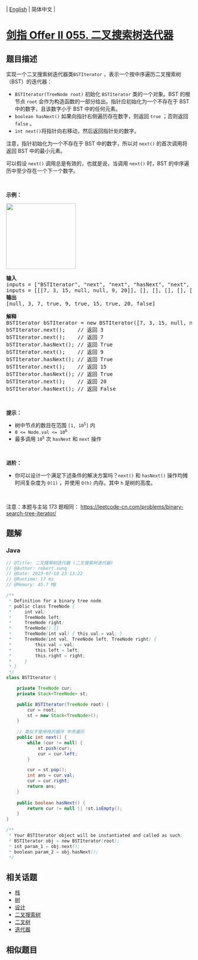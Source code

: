 
| [English](README_EN.md) | 简体中文 |

# [剑指 Offer II 055. 二叉搜索树迭代器](https://leetcode.cn//problems/kTOapQ/)

## 题目描述

<p>实现一个二叉搜索树迭代器类<code>BSTIterator</code> ，表示一个按中序遍历二叉搜索树（BST）的迭代器：</p>

<div class="original__bRMd">
<div>
<ul>
	<li><code>BSTIterator(TreeNode root)</code> 初始化 <code>BSTIterator</code> 类的一个对象。BST 的根节点 <code>root</code> 会作为构造函数的一部分给出。指针应初始化为一个不存在于 BST 中的数字，且该数字小于 BST 中的任何元素。</li>
	<li><code>boolean hasNext()</code> 如果向指针右侧遍历存在数字，则返回 <code>true</code> ；否则返回 <code>false</code> 。</li>
	<li><code>int next()</code>将指针向右移动，然后返回指针处的数字。</li>
</ul>

<p>注意，指针初始化为一个不存在于 BST 中的数字，所以对 <code>next()</code> 的首次调用将返回 BST 中的最小元素。</p>
</div>
</div>

<p>可以假设&nbsp;<code>next()</code>&nbsp;调用总是有效的，也就是说，当调用 <code>next()</code>&nbsp;时，BST 的中序遍历中至少存在一个下一个数字。</p>

<p>&nbsp;</p>

<p><strong>示例：</strong></p>

<p><img alt="" src="https://assets.leetcode.com/uploads/2018/12/25/bst-tree.png" style="width: 189px; height: 178px;" /></p>

<pre>
<strong>输入</strong>
inputs = [&quot;BSTIterator&quot;, &quot;next&quot;, &quot;next&quot;, &quot;hasNext&quot;, &quot;next&quot;, &quot;hasNext&quot;, &quot;next&quot;, &quot;hasNext&quot;, &quot;next&quot;, &quot;hasNext&quot;]
inputs = [[[7, 3, 15, null, null, 9, 20]], [], [], [], [], [], [], [], [], []]
<strong>输出</strong>
[null, 3, 7, true, 9, true, 15, true, 20, false]

<strong>解释</strong>
BSTIterator bSTIterator = new BSTIterator([7, 3, 15, null, null, 9, 20]);
bSTIterator.next();    // 返回 3
bSTIterator.next();    // 返回 7
bSTIterator.hasNext(); // 返回 True
bSTIterator.next();    // 返回 9
bSTIterator.hasNext(); // 返回 True
bSTIterator.next();    // 返回 15
bSTIterator.hasNext(); // 返回 True
bSTIterator.next();    // 返回 20
bSTIterator.hasNext(); // 返回 False
</pre>

<p>&nbsp;</p>

<p><strong>提示：</strong></p>

<ul>
	<li>树中节点的数目在范围 <code>[1, 10<sup>5</sup>]</code> 内</li>
	<li><code>0 &lt;= Node.val &lt;= 10<sup>6</sup></code></li>
	<li>最多调用 <code>10<sup>5</sup></code> 次 <code>hasNext</code> 和 <code>next</code> 操作</li>
</ul>

<p>&nbsp;</p>

<p><strong>进阶：</strong></p>

<ul>
	<li>你可以设计一个满足下述条件的解决方案吗？<code>next()</code> 和 <code>hasNext()</code> 操作均摊时间复杂度为 <code>O(1)</code> ，并使用 <code>O(h)</code> 内存。其中 <code>h</code> 是树的高度。</li>
</ul>

<p>&nbsp;</p>

<p><meta charset="UTF-8" />注意：本题与主站 173&nbsp;题相同：&nbsp;<a href="https://leetcode-cn.com/problems/binary-search-tree-iterator/">https://leetcode-cn.com/problems/binary-search-tree-iterator/</a></p>


## 题解


### Java

```Java
// @Title: 二叉搜索树迭代器 (二叉搜索树迭代器)
// @Author: robert.sunq
// @Date: 2023-07-10 23:13:22
// @Runtime: 17 ms
// @Memory: 45.7 MB

/**
 * Definition for a binary tree node.
 * public class TreeNode {
 *     int val;
 *     TreeNode left;
 *     TreeNode right;
 *     TreeNode() {}
 *     TreeNode(int val) { this.val = val; }
 *     TreeNode(int val, TreeNode left, TreeNode right) {
 *         this.val = val;
 *         this.left = left;
 *         this.right = right;
 *     }
 * }
 */
class BSTIterator {

    private TreeNode cur;
    private Stack<TreeNode> st;

    public BSTIterator(TreeNode root) {
        cur = root;
        st = new Stack<TreeNode>();
    }
    
    // 类似于使用栈的循环 中序遍历
    public int next() {
        while (cur != null) {
            st.push(cur);
            cur = cur.left;
        }

        cur = st.pop();
        int ans = cur.val;
        cur = cur.right;
        return ans;
    }
    
    public boolean hasNext() {
        return cur != null || !st.isEmpty();
    }
}

/**
 * Your BSTIterator object will be instantiated and called as such:
 * BSTIterator obj = new BSTIterator(root);
 * int param_1 = obj.next();
 * boolean param_2 = obj.hasNext();
 */
```



## 相关话题

- [栈](https://leetcode.cn//tag/stack)
- [树](https://leetcode.cn//tag/tree)
- [设计](https://leetcode.cn//tag/design)
- [二叉搜索树](https://leetcode.cn//tag/binary-search-tree)
- [二叉树](https://leetcode.cn//tag/binary-tree)
- [迭代器](https://leetcode.cn//tag/iterator)

## 相似题目



